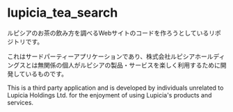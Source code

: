# lupicia_tea_search
ルピシアのお茶の飲み方を調べるWebサイトのコードを作ろうとしているリポジトリです。

これはサードパーティーアプリケーションであり、株式会社ルピシアホールディングスとは無関係の個人がルピシアの製品・サービスを楽しく利用するために開発しているものです。

This is a third party application and is developed by individuals unrelated to Lupicia Holdings Ltd. for the enjoyment of using Lupicia's products and services.
